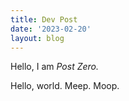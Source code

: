 ```yaml
---
title: Dev Post
date: '2023-02-20'
layout: blog
---
```


Hello, I am _Post Zero._

Hello, world. Meep. Moop.
